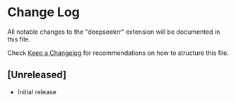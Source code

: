 # Change Log

All notable changes to the "deepseekrr" extension will be documented in this file.

Check [Keep a Changelog](http://keepachangelog.com/) for recommendations on how to structure this file.

## [Unreleased]

- Initial release